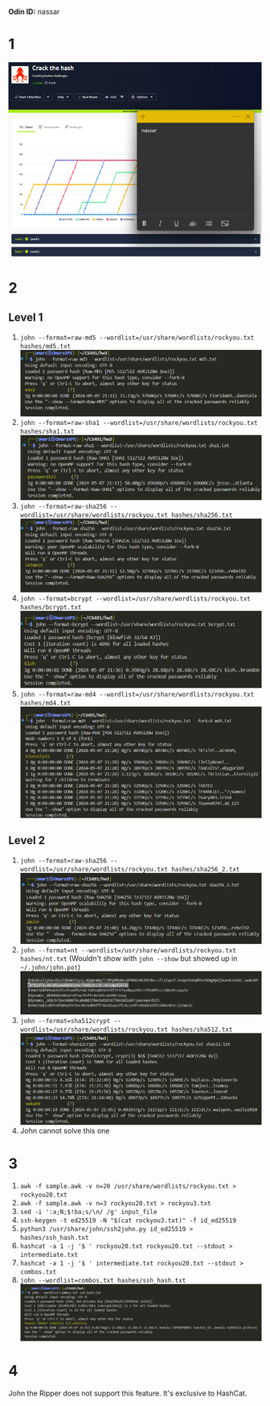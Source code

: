 **Odin ID:** nassar

# 1
![](imgs/hashcrack.png)
# 2

## Level 1

1. `john --format=raw-md5 --wordlist=/usr/share/wordlists/rockyou.txt hashes/md5.txt`
![](imgs/md5.png)
2. `john --format=raw-sha1 --wordlist=/usr/share/wordlists/rockyou.txt hashes/sha1.txt`
![](imgs/sha1.png)
3. `john --format=raw-sha256 --wordlist=/usr/share/wordlists/rockyou.txt hashes/sha256.txt`
![](imgs/sha256.png)
4. `john --format=bcrypt --wordlist=/usr/share/wordlists/rockyou.txt hashes/bcrypt.txt` 
![](imgs/bcrypt.png)
5. `john --format=raw-md4 --wordlist=/usr/share/wordlists/rockyou.txt hashes/md4.txt`
![](imgs/md4.png)

## Level 2

1. `john --format=raw-sha256 --wordlist=/usr/share/wordlists/rockyou.txt hashes/sha256_2.txt`
![](imgs/sha256_2.png)
2. `john --format=nt --wordlist=/usr/share/wordlists/rockyou.txt hashes/nt.txt` (Wouldn't show with `john --show` but showed up in `~/.john/john.pot`)
![](imgs/nt.png)
3. `john --format=sha512crypt --wordlist=/usr/share/wordlists/rockyou.txt hashes/sha512.txt`
![](imgs/sha512.png)
4. John cannot solve this one

# 3

1. `awk -f sample.awk -v n=20 /usr/share/wordlists/rockyou.txt > rockyou20.txt`
2. `awk -f sample.awk -v n=3 rockyou20.txt > rockyou3.txt`
3. `sed -i ':a;N;$!ba;s/\n/ /g' input_file`
4. `ssh-keygen -t ed25519 -N "$(cat rockyou3.txt)" -f id_ed25519`
5. `python3 /usr/share/john/ssh2john.py id_ed25519 > hashes/ssh_hash.txt`
6. `hashcat -a 1 -j '$ ' rockyou20.txt rockyou20.txt --stdout > intermediate.txt`
7. `hashcat -a 1 -j '$ ' intermediate.txt rockyou20.txt --stdout > combos.txt`
8. `john --wordlist=combos.txt hashes/ssh_hash.txt`
![](imgs/ssh.png)

# 4

John the Ripper does not support this feature. It's exclusive to HashCat.